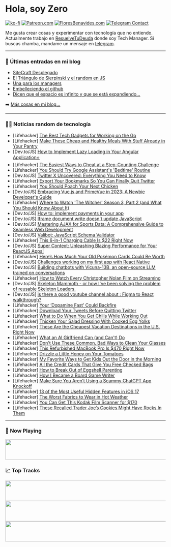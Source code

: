 # Hola, soy Zero

[![ko-fi](https://ko-fi.com/img/githubbutton_sm.svg)](https://ko-fi.com/J3J4N0LUK)
[![Patreon.com](https://img.shields.io/endpoint.svg?url=https%3A%2F%2Fshieldsio-patreon.vercel.app%2Fapi%3Fusername%3Dzerodragon%26type%3Dpatrons&style=for-the-badge)](https://patreon.com/zerodragon)
[![FloresBenavides.com](https://img.shields.io/website?down_message=oops&label=MiBlog&style=for-the-badge&up_message=online&url=https%3A%2F%2Ffloresbenavides.com)](https://floresbenavides.com)
[![Telegram Contact](https://img.shields.io/badge/escr%C3%ADbeme-ZeroDragon-%2326A5E4?style=for-the-badge&logo=telegram)](https://t.me/zerodragon)

Me gusta crear cosas y experimentar con tecnología que no entiendo.
Actualmente trabajo en [ResuelveTuDeuda](http://github.com/resuelve) donde soy Tech Manager.
Si buscas chamba, mandame un mensaje en [telegram](https://t.me/zerodragon).

---

### 📕 Últimas entradas en mi blog
<!-- BLOG-POST-LIST:START -->
- [SiteCraft Desplegado](https://floresbenavides.com/sitecraft-desplegado/)
- [El Triángulo de Sierpinski y el random en JS](https://floresbenavides.com/el-triangulo-de-sierpinski-y-el-random-en-js/)
- [Una para los managers](https://floresbenavides.com/una-para-los-managers/)
- [Embelleciendo el github](https://floresbenavides.com/embelleciendo-el-github/)
- [Dicen que el espacio es infinito y que se está expandiendo…](https://floresbenavides.com/dicen-que-el-espacio-es-infinito-y-que-se-esta-expandiendo/)
<!-- BLOG-POST-LIST:END -->

➡️ [Más cosas en mi blog...](https://floresbenavides.com)

---

### 👨‍💻 Noticias random de tecnología
<!-- TECH-POSTS:START -->
- [Lifehacker] [The Best Tech Gadgets for Working on the Go](https://lifehacker.com/the-best-tech-gadgets-for-working-on-the-go-1850674553)
- [Lifehacker] [Make These Cheap and Healthy Meals With Stuff Already in Your Pantry](https://lifehacker.com/make-these-cheap-and-healthy-meals-with-stuff-already-i-1850674725)
- [Dev.to/JS] [How to Implement Lazy Loading in Your Angular Application⭐](https://dev.to/mana95/how-to-implement-lazy-loading-in-your-angular-application-4gi1)
- [Lifehacker] [The Easiest Ways to Cheat at a Step-Counting Challenge](https://lifehacker.com/how-to-cheat-at-a-step-counting-challenge-1839476401)
- [Lifehacker] [You Should Try Google Assistant&#39;s &#39;Bedtime&#39; Routine](https://lifehacker.com/you-should-try-google-assistants-bedtime-routine-1850672240)
- [Dev.to/JS] [Twitter X Uncovered: Everything You Need to Know](https://dev.to/thenomadevel/twitter-x-uncovered-everything-you-need-to-know-3fhi)
- [Lifehacker] [Export Your Bookmarks So You Can Finally Quit Twitter](https://lifehacker.com/export-your-bookmarks-so-you-can-finally-quit-twitter-1850674081)
- [Lifehacker] [You Should Poach Your Next Chicken](https://lifehacker.com/maximize-a-chickens-meal-potential-by-poaching-it-first-1822353539)
- [Dev.to/JS] [Embracing Vue.js and PrimeVue in 2023: A Newbie Developer&#39;s Guide](https://dev.to/wizarddeveloper/embracing-vuejs-and-primevue-in-2023-a-newbie-developers-guide-chc)
- [Lifehacker] [Where to Watch &#39;The Witcher&#39; Season 3, Part 2 &lpar;and What You Should Know About It&rpar;](https://lifehacker.com/where-to-watch-the-witcher-season-3-part-2-and-what-y-1850671856)
- [Dev.to/JS] [How to: implement payments in your app](https://dev.to/alvarojsnish/how-to-implent-payments-in-your-app-46o7)
- [Dev.to/JS] [Iframe document write doesn&#39;t update JavaScript](https://dev.to/mori/iframe-document-write-doesnt-update-javascript-10i8)
- [Dev.to/JS] [Mastering AJAX for Sports Data: A Comprehensive Guide to Seamless Web Development](https://dev.to/jacknorman235/mastering-ajax-for-sports-data-a-comprehensive-guide-to-seamless-web-development-31h1)
- [Dev.to/JS] [Valibot: JavaScript Schema Validator](https://dev.to/jesterxl/valibot-javascript-schema-validator-4ke7)
- [Lifehacker] [This 6-in-1 Charging Cable Is $22 Right Now](https://lifehacker.com/this-6-in-1-charging-cable-is-22-right-now-1850665758)
- [Dev.to/JS] [Super Context: Unleashing Blazing Performance for Your ReactJS Apps!](https://dev.to/guidogr95/super-context-unleashing-blazing-performance-for-your-reactjs-apps-1k07)
- [Lifehacker] [Here’s How Much Your Old Pokémon Cards Could Be Worth](https://lifehacker.com/how-much-are-your-pokemon-cards-worth-lately-1846888650)
- [Dev.to/JS] [Challenges working on my first app with React Native](https://dev.to/jonathanccardoso/challenges-working-on-my-first-app-with-react-native-j77)
- [Dev.to/JS] [Building chatbots with Vicuna-13B, an open-source LLM trained on conversations](https://dev.to/mikeyoung44/building-chatbots-with-vicuna-13b-an-open-source-llm-trained-on-conversations-af4)
- [Lifehacker] [How to Watch Every Christopher Nolan Film on Streaming](https://lifehacker.com/how-to-watch-every-christopher-nolan-film-on-streaming-1850670190)
- [Dev.to/JS] [Skeleton Mammoth - or how I&#39;ve been solving the problem of reusable Skeleton Loaders.](https://dev.to/wolfriend/skeleton-mammoth-or-how-ive-been-solving-the-problem-of-reusable-skeleton-loaders-1b8b)
- [Dev.to/JS] [is there a good youtube channel about : Figma to React walkthrough?](https://dev.to/starman1999/is-there-a-good-youtube-channel-about-figma-to-react-walkthrough-4j58)
- [Lifehacker] [Your ‘Dopamine Fast’ Could Backfire](https://lifehacker.com/why-your-dopamine-fast-could-backfire-1850664408)
- [Lifehacker] [Download Your Tweets Before Quitting Twitter](https://lifehacker.com/download-your-tweets-before-quitting-twitter-1849778871)
- [Lifehacker] [What to Do When You Get Chills While Working Out](https://lifehacker.com/what-to-do-when-you-get-chills-while-working-out-1850671737)
- [Lifehacker] [Thicken Your Salad Dressing With Cooked Egg Yolks](https://lifehacker.com/thicken-your-salad-dressing-with-cooked-egg-yolks-1850671825)
- [Lifehacker] [These Are the Cheapest Vacation Destinations in the U.S. Right Now](https://lifehacker.com/these-are-the-cheapest-vacation-destinations-in-the-u-s-1850670621)
- [Lifehacker] [What an AI Girlfriend Can &lpar;and Can&#39;t&rpar; Do](https://lifehacker.com/what-an-ai-girlfriend-can-and-cant-do-1850666245)
- [Lifehacker] [Don&#39;t Use These Common, Bad Ways to Clean Your Glasses](https://lifehacker.com/dont-do-these-things-when-you-clean-your-glasses-1849183886)
- [Lifehacker] [This Refurbished MacBook Pro Is $470 Right Now](https://lifehacker.com/this-refurbished-macbook-pro-is-470-right-now-1850665681)
- [Lifehacker] [Drizzle a Little Honey on Your Tomatoes](https://lifehacker.com/drizzle-a-little-honey-on-your-tomatoes-1850671917)
- [Lifehacker] [My Favorite Ways to Get Kids Out the Door in the Morning](https://lifehacker.com/get-kids-moving-in-the-morning-with-these-tricks-1831870445)
- [Lifehacker] [All the Credit Cards That Give You Free Checked Bags](https://lifehacker.com/all-the-credit-cards-that-give-you-free-checked-bags-1850669786)
- [Lifehacker] [How to Break Out of Eggshell Parenting](https://lifehacker.com/how-to-break-out-of-eggshell-parenting-1850670721)
- [Lifehacker] [How I Became a Board Game Writer](https://lifehacker.com/how-i-became-a-board-game-writer-1850610140)
- [Lifehacker] [Make Sure You Aren’t Using a Scammy ChatGPT App Knockoff](https://lifehacker.com/make-sure-you-aren-t-using-a-scammy-chatgpt-knockoff-1850474718)
- [Lifehacker] [13 of the Most Useful Hidden Features in iOS 17](https://lifehacker.com/the-best-new-hidden-features-in-ios-17-1850670412)
- [Lifehacker] [The Worst Fabrics to Wear in Hot Weather](https://lifehacker.com/avoid-wearing-these-fabrics-in-the-heat-and-what-to-we-1849013486)
- [Lifehacker] [You Can Get This Kodak Film Scanner for $170](https://lifehacker.com/you-can-get-this-kodak-film-scanner-for-170-1850653415)
- [Lifehacker] [These Recalled Trader Joe’s Cookies Might Have Rocks In Them](https://lifehacker.com/these-recalled-trader-joe-s-cookies-might-have-rocks-in-1850671236)<!-- TECH-POSTS:END -->

---

### 🎵 Now Playing
<a href="https://spotify-now-playing-dun.vercel.app/now-playing?open"><img src="https://spotify-now-playing-dun.vercel.app/now-playing" width="540" height="64"></a>

### 📈 Top Tracks
<a href="https://spotify-now-playing-dun.vercel.app/top-tracks?i=1&open"><img src="https://spotify-now-playing-dun.vercel.app/top-tracks?i=1" width="540" height="64"></a>
<a href="https://spotify-now-playing-dun.vercel.app/top-tracks?i=2&open"><img src="https://spotify-now-playing-dun.vercel.app/top-tracks?i=2" width="540" height="64"></a>
<a href="https://spotify-now-playing-dun.vercel.app/top-tracks?i=3&open"><img src="https://spotify-now-playing-dun.vercel.app/top-tracks?i=3" width="540" height="64"></a>
